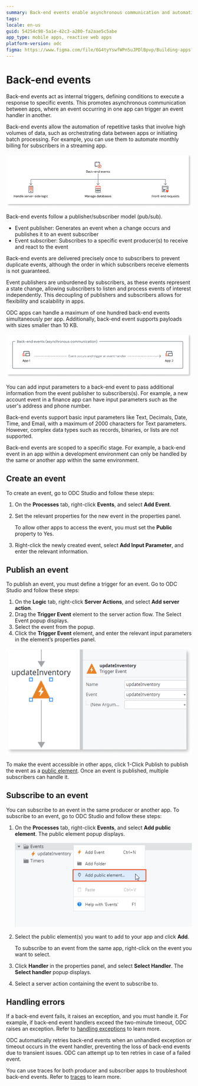 ```yaml
---
summary: Back-end events enable asynchronous communication and automation in apps using a pub/sub model, with precise delivery and environment-specific scoping.
tags:
locale: en-us
guid: 54254c98-5a1e-42c3-a280-fa2aae5c5abe
app_type: mobile apps, reactive web apps
platform-version: odc
figma: https://www.figma.com/file/6G4tyYswfWPn5uJPDlBpvp/Building-apps?type=design&node-id=4868%3A1212&mode=design&t=zUkmbQzcPpGAmdjH-1
---
```


# Back-end events

Back-end events act as internal triggers, defining conditions to execute a response to specific events. This promotes asynchronous communication between apps, where an event occurring in one app can trigger an event handler in another. 

Back-end events allow the automation of repetitive tasks that involve high volumes of data, such as orchestrating data between apps or initiating batch processing. For example, you can use them to automate monthly billing for subscribers in a streaming app.

![Graphic showing various use cases for backend events in application automation](images/uses-back-end.png "Use Cases for Backend Events")

Back-end events follow a publisher/subscriber model (pub/sub). 

* Event publisher: Generates an event when a change occurs and publishes it to an event subscriber
* Event subscriber: Subscribes to a specific event producer(s) to receive and react to the event

Back-end events are delivered precisely once to subscribers to prevent duplicate events, although the order in which subscribers receive elements is not guaranteed.

Event publishers are unburdened by subscribers, as these events represent a state change, allowing subscribers to listen and process events of interest independently. This decoupling of publishers and subscribers allows for flexibility and scalability in apps.

<div class="info" markdown="1">

ODC apps can handle a maximum of one hundred back-end events simultaneously per app. Additionally, back-end event supports payloads with sizes smaller than 10 KB.

</div>

![Diagram illustrating asynchronous communication between different applications](images/asyn-btw-apps.png "Asynchronous Communication Between Apps")

You can add input parameters to a back-end event to pass additional information from the event publisher to subscribers(s).  For example, a new account event in a finance app can have input parameters such as the user's address and phone number.

<div class="info" markdown="1">

Back-end events support basic input parameters like Text, Decimals, Date, Time, and Email, with a maximum of 2000 characters for Text parameters. However, complex data types such as records, binaries, or lists are not supported.

</div>

Back-end events are scoped to a specific stage. For example, a back-end event in an app within a development environment can only be handled by the same or another app within the same environment. 

## Create an event

To create an event, go to ODC Studio and follow these steps:

1. On the **Processes** tab, right-click **Events**, and select **Add Event**. 
1. Set the relevant properties for the new event in the properties panel.

    <div class="info" markdown="1">

    To allow other apps to access the event, you must set the **Public** property to Yes.

    </div>

1. Right-click the newly created event, select **Add Input Parameter**, and enter the relevant information.

## Publish an event

To publish an event, you must define a trigger for an event. Go to ODC Studio and follow these steps:

1. On the  **Logic** tab, right-click **Server Actions**, and select **Add server action**.
1. Drag the **Trigger Event** element to the server action flow. The Select Event popup displays.
1. Select the event from the popup.
1. Click the **Trigger Event** element, and enter the relevant input parameters in the element’s properties panel.

![Screenshot of ODC Studio interface showing the process to trigger a backend event](images/trigger-backend-event-odcs.png "Publish a Backend Event")

To make the event accessible in other apps, click 1-Click Publish to publish the event as a [public element](../use-public-elements.md). Once an event is published, multiple subscribers can handle it. 

## Subscribe to an event 

You can subscribe to an event in the same producer or another app. To subscribe to an event, go to ODC Studio and follow these steps:

1. On the **Processes** tab, right-click **Events**, and select **Add public element**. The public element popup displays.

    ![Screenshot of ODC Studio interface demonstrating how to subscribe to a backend event](images/public-event-odcs.png "Subscribe to a Backend Event")
   
1. Select the public element(s) you want to add to your app and click **Add**.

    <div class="info" markdown="1">
    
    To subscribe to an event from the same app, right-click on the event you want to select.

    </div>

1. Click **Handler** in the properties panel, and select **Select Handler**. The **Select handler** popup displays.
1. Select a server action containing the event to subscribe to.

## Handling errors

If a back-end event fails, it raises an exception, and you must handle it. For example, if back-end event handlers exceed the two-minute timeout, ODC raises an exception. Refer to [handling exceptions](../handling_exceptions/handling-mechanism.md) to learn more. 

ODC automatically retries back-end events when an unhandled exception or timeout occurs in the event handler, preventing the loss of back-end events due to transient issues. ODC can attempt up to ten retries in case of a failed event.

You can use traces for both producer and subscriber apps to troubleshoot back-end events. Refer to [traces](../../monitor-apps.md) to learn more.
